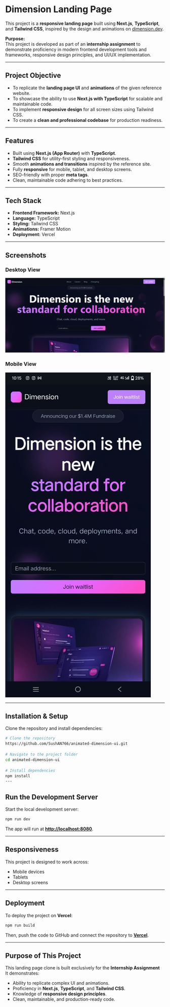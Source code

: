 # Dimension Landing Page 

This project is a **responsive landing page** built using **Next.js**, **TypeScript**, and **Tailwind CSS**, inspired by the design and animations on [dimension.dev](https://www.dimension.dev/).  

 **Purpose:**  
This project is developed as part of an **internship assignment** to demonstrate proficiency in modern frontend development tools and frameworks, responsive design principles, and UI/UX implementation.  

---

##  Project Objective
- To replicate the **landing page UI** and **animations** of the given reference website.
- To showcase the ability to use **Next.js with TypeScript** for scalable and maintainable code.
- To implement **responsive design** for all screen sizes using Tailwind CSS.
- To create a **clean and professional codebase** for production readiness.

---

##  Features
-  Built using **Next.js (App Router)** with **TypeScript**.
-  **Tailwind CSS** for utility-first styling and responsiveness.
-  Smooth **animations and transitions** inspired by the reference site.
-  Fully **responsive** for mobile, tablet, and desktop screens.
-  SEO-friendly with proper **meta tags**.
-  Clean, maintainable code adhering to best practices.

---

##  Tech Stack
- **Frontend Framework:** Next.js  
- **Language:** TypeScript  
- **Styling:** Tailwind CSS  
- **Animations:** Framer Motion  
- **Deployment:** Vercel  

---
##  Screenshots



### Desktop View
![Desktop Screenshot](./src/assets/screenshots/desktop-view.png)

### Mobile View
![Mobile Screenshot](./src/assets/screenshots/mobile-view.jpg)


---

##  Installation & Setup
Clone the repository and install dependencies:

```bash
# Clone the repository
https://github.com/SushAN766/animated-dimension-ui.git

# Navigate to the project folder
cd animated-dimension-ui

# Install dependencies
npm install
---
```
##  Run the Development Server
Start the local development server:

```bash
npm run dev
```
The app will run at **[http://localhost:8080](http://localhost:8080)**.

---


##  Responsiveness
This project is designed to work across:

-  Mobile devices
-  Tablets
-  Desktop screens

---

##  Deployment
To deploy the project on **Vercel**:

```bash
npm run build
```

Then, push the code to GitHub and connect the repository to **[Vercel](https://vercel.com/)**.



---

##  Purpose of This Project
This landing page clone is built exclusively for the **Internship Assignment**   
It demonstrates:

- Ability to replicate complex UI and animations.
- Proficiency in **Next.js**, **TypeScript**, and **Tailwind CSS**.
- Knowledge of **responsive design principles**.
- Clean, maintainable, and production-ready code.
